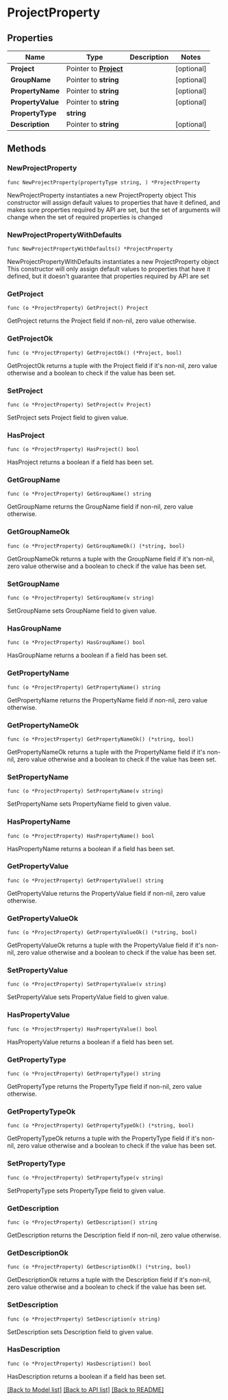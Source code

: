 # ProjectProperty

## Properties

Name | Type | Description | Notes
------------ | ------------- | ------------- | -------------
**Project** | Pointer to [**Project**](Project.md) |  | [optional] 
**GroupName** | Pointer to **string** |  | [optional] 
**PropertyName** | Pointer to **string** |  | [optional] 
**PropertyValue** | Pointer to **string** |  | [optional] 
**PropertyType** | **string** |  | 
**Description** | Pointer to **string** |  | [optional] 

## Methods

### NewProjectProperty

`func NewProjectProperty(propertyType string, ) *ProjectProperty`

NewProjectProperty instantiates a new ProjectProperty object
This constructor will assign default values to properties that have it defined,
and makes sure properties required by API are set, but the set of arguments
will change when the set of required properties is changed

### NewProjectPropertyWithDefaults

`func NewProjectPropertyWithDefaults() *ProjectProperty`

NewProjectPropertyWithDefaults instantiates a new ProjectProperty object
This constructor will only assign default values to properties that have it defined,
but it doesn't guarantee that properties required by API are set

### GetProject

`func (o *ProjectProperty) GetProject() Project`

GetProject returns the Project field if non-nil, zero value otherwise.

### GetProjectOk

`func (o *ProjectProperty) GetProjectOk() (*Project, bool)`

GetProjectOk returns a tuple with the Project field if it's non-nil, zero value otherwise
and a boolean to check if the value has been set.

### SetProject

`func (o *ProjectProperty) SetProject(v Project)`

SetProject sets Project field to given value.

### HasProject

`func (o *ProjectProperty) HasProject() bool`

HasProject returns a boolean if a field has been set.

### GetGroupName

`func (o *ProjectProperty) GetGroupName() string`

GetGroupName returns the GroupName field if non-nil, zero value otherwise.

### GetGroupNameOk

`func (o *ProjectProperty) GetGroupNameOk() (*string, bool)`

GetGroupNameOk returns a tuple with the GroupName field if it's non-nil, zero value otherwise
and a boolean to check if the value has been set.

### SetGroupName

`func (o *ProjectProperty) SetGroupName(v string)`

SetGroupName sets GroupName field to given value.

### HasGroupName

`func (o *ProjectProperty) HasGroupName() bool`

HasGroupName returns a boolean if a field has been set.

### GetPropertyName

`func (o *ProjectProperty) GetPropertyName() string`

GetPropertyName returns the PropertyName field if non-nil, zero value otherwise.

### GetPropertyNameOk

`func (o *ProjectProperty) GetPropertyNameOk() (*string, bool)`

GetPropertyNameOk returns a tuple with the PropertyName field if it's non-nil, zero value otherwise
and a boolean to check if the value has been set.

### SetPropertyName

`func (o *ProjectProperty) SetPropertyName(v string)`

SetPropertyName sets PropertyName field to given value.

### HasPropertyName

`func (o *ProjectProperty) HasPropertyName() bool`

HasPropertyName returns a boolean if a field has been set.

### GetPropertyValue

`func (o *ProjectProperty) GetPropertyValue() string`

GetPropertyValue returns the PropertyValue field if non-nil, zero value otherwise.

### GetPropertyValueOk

`func (o *ProjectProperty) GetPropertyValueOk() (*string, bool)`

GetPropertyValueOk returns a tuple with the PropertyValue field if it's non-nil, zero value otherwise
and a boolean to check if the value has been set.

### SetPropertyValue

`func (o *ProjectProperty) SetPropertyValue(v string)`

SetPropertyValue sets PropertyValue field to given value.

### HasPropertyValue

`func (o *ProjectProperty) HasPropertyValue() bool`

HasPropertyValue returns a boolean if a field has been set.

### GetPropertyType

`func (o *ProjectProperty) GetPropertyType() string`

GetPropertyType returns the PropertyType field if non-nil, zero value otherwise.

### GetPropertyTypeOk

`func (o *ProjectProperty) GetPropertyTypeOk() (*string, bool)`

GetPropertyTypeOk returns a tuple with the PropertyType field if it's non-nil, zero value otherwise
and a boolean to check if the value has been set.

### SetPropertyType

`func (o *ProjectProperty) SetPropertyType(v string)`

SetPropertyType sets PropertyType field to given value.


### GetDescription

`func (o *ProjectProperty) GetDescription() string`

GetDescription returns the Description field if non-nil, zero value otherwise.

### GetDescriptionOk

`func (o *ProjectProperty) GetDescriptionOk() (*string, bool)`

GetDescriptionOk returns a tuple with the Description field if it's non-nil, zero value otherwise
and a boolean to check if the value has been set.

### SetDescription

`func (o *ProjectProperty) SetDescription(v string)`

SetDescription sets Description field to given value.

### HasDescription

`func (o *ProjectProperty) HasDescription() bool`

HasDescription returns a boolean if a field has been set.


[[Back to Model list]](../README.md#documentation-for-models) [[Back to API list]](../README.md#documentation-for-api-endpoints) [[Back to README]](../README.md)


